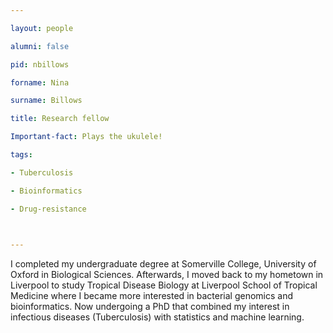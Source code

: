 ```yaml
--- 

layout: people

alumni: false

pid: nbillows

forname: Nina

surname: Billows

title: Research fellow

Important-fact: Plays the ukulele!

tags:  

- Tuberculosis

- Bioinformatics  

- Drug-resistance

 

---
```

 
I completed my undergraduate degree at Somerville College, University of Oxford in Biological Sciences. Afterwards, I moved back to my hometown in Liverpool to study Tropical Disease Biology at Liverpool School of Tropical Medicine where I became more interested in bacterial genomics and bioinformatics. Now undergoing a PhD that combined my interest in infectious diseases (Tuberculosis) with statistics and machine learning. 
